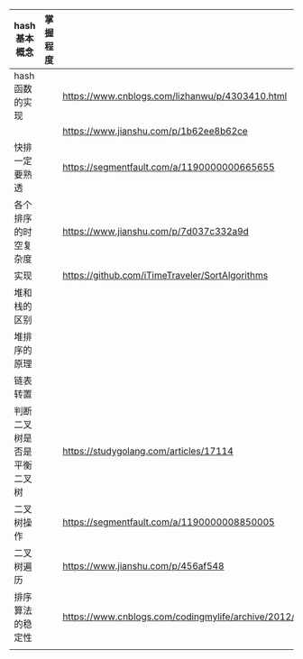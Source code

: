 | hash基本概念      | 掌握程度 |                                                                      |
| ------------- | ---- | -------------------------------------------------------------------- |
| hash函数的实现     |      | https://www.cnblogs.com/lizhanwu/p/4303410.html                      |
|               |      | https://www.jianshu.com/p/1b62ee8b62ce                               |
| 快排一定要熟透       |      | https://segmentfault.com/a/1190000000665655                          |
| 各个排序的时空复杂度    |      | https://www.jianshu.com/p/7d037c332a9d                               |
| 实现            |      | https://github.com/iTimeTraveler/SortAlgorithms                      |
| 堆和栈的区别        |      |                                                                      |
| 堆排序的原理        |      |                                                                      |
| 链表转置          |      |                                                                      |
| 判断二叉树是否是平衡二叉树 |      | https://studygolang.com/articles/17114                               |
| 二叉树操作         |      | https://segmentfault.com/a/1190000008850005                          |
| 二叉树遍历         |      | https://www.jianshu.com/p/456af548                                   |
| 排序算法的稳定性      |      | https://www.cnblogs.com/codingmylife/archive/2012/10/21/2732980.html |
|               |      |                                                                      |
